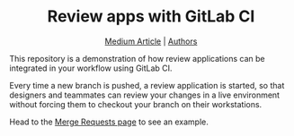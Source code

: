 <h1 align="center">Review apps with GitLab CI</h1>
<p align="center">
  <a href="https://medium.com/chialab-open-source/review-apps-with-aws-cloudfront-for-html-js-projects-3bf0b7631bab">Medium Article</a> |
  <a href="https://www.chialab.io">Authors</a>
</p>

This repository is a demonstration of how review applications can be integrated
in your workflow using GitLab CI.

Every time a new branch is pushed, a review application is started, so that designers
and teammates can review your changes in a live environment without forcing them
to checkout your branch on their workstations.

Head to the [Merge Requests page](https://gitlab.com/fquffio/review-apps-example/merge_requests)
to see an example.
